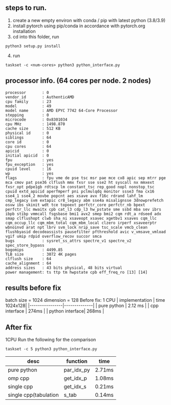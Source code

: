 ## steps to run.
1. create a new empty environ with conda / pip with latest python (3.8/3.9)
2. install pytorch using pip/conda in accordance with pytorch.org installation
3. cd into this folder, run 
```
python3 setup.py install
```
4. run
```
taskset -c <num-cores> python3 python_interface.py
```



## processor info. (64 cores per node. 2 nodes)
```
processor       : 0
vendor_id       : AuthenticAMD
cpu family      : 23
model           : 49
model name      : AMD EPYC 7742 64-Core Processor
stepping        : 0
microcode       : 0x8301034
cpu MHz         : 1498.870
cache size      : 512 KB
physical id     : 0
siblings        : 64
core id         : 0
cpu cores       : 64
apicid          : 0
initial apicid  : 0
fpu             : yes
fpu_exception   : yes
cpuid level     : 16
wp              : yes
flags           : fpu vme de pse tsc msr pae mce cx8 apic sep mtrr pge mca cmov pat pse36 clflush mmx fxsr sse sse2 ht syscall nx mmxext fxsr_opt pdpe1gb rdtscp lm constant_tsc rep_good nopl nonstop_tsc cpuid extd_apicid aperfmperf pni pclmulqdq monitor ssse3 fma cx16 sse4_1 sse4_2 movbe popcnt aes xsave avx f16c rdrand lahf_lm cmp_legacy svm extapic cr8_legacy abm sse4a misalignsse 3dnowprefetch osvw ibs skinit wdt tce topoext perfctr_core perfctr_nb bpext perfctr_llc mwaitx cpb cat_l3 cdp_l3 hw_pstate sme ssbd mba sev ibrs ibpb stibp vmmcall fsgsbase bmi1 avx2 smep bmi2 cqm rdt_a rdseed adx smap clflushopt clwb sha_ni xsaveopt xsavec xgetbv1 xsaves cqm_llc cqm_occup_llc cqm_mbm_total cqm_mbm_local clzero irperf xsaveerptr wbnoinvd arat npt lbrv svm_lock nrip_save tsc_scale vmcb_clean flushbyasid decodeassists pausefilter pfthreshold avic v_vmsave_vmload vgif umip rdpid overflow_recov succor smca
bugs            : sysret_ss_attrs spectre_v1 spectre_v2 spec_store_bypass
bogomips        : 4499.85
TLB size        : 3072 4K pages
clflush size    : 64
cache_alignment : 64
address sizes   : 43 bits physical, 48 bits virtual
power management: ts ttp tm hwpstate cpb eff_freq_ro [13] [14]
```
## results before fix
batch size = 1024 
dimension = 128
Before fix:
1 CPU 
| implementation | time 1024x128|
|----------------|--------------|
| pure python    | 2.12 ms      |
| cpp interface  | 274ms        |
| python interface| 268ms       |

##  After fix 
1CPU
Run the following for the comparison
```
taskset -c 5 python3 python_interface.py
```
|desc|function|time|
|----------------|--------------|--------------|
|pure python | par_idx_py | 2.71ms|
|omp cpp | get_idx_p | 1.08ms|
|single cpp| get_idx_s | 0.21ms|
|single cpp(tabulation| s_tab | 0.14ms|
